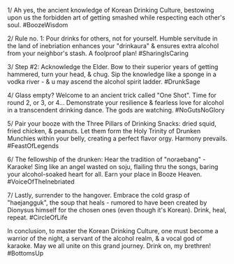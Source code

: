 1/ Ah yes, the ancient knowledge of Korean Drinking Culture, bestowing upon us the forbidden art of getting smashed while respecting each other's soul. #BoozeWisdom

2/ Rule no. 1: Pour drinks for others, not for yourself. Humble servitude in the land of inebriation enhances your "drinkaura" & ensures extra alcohol from your neighbor's stash. A foolproof plan! #SharingIsCaring

3/ Step #2: Acknowledge the Elder. Bow to their superior years of getting hammered, turn your head, & chug. Sip the knowledge like a sponge in a vodka river - & u may ascend the alcohol spirit ladder. #DrunkSage

4/ Glass empty? Welcome to an ancient trick called "One Shot". Time for round 2, or 3, or 4... Demonstrate your resilience & fearless love for alcohol in a transcendent drinking dance. The gods are watching. #NoGutsNoGlory

5/ Pair your booze with the Three Pillars of Drinking Snacks: dried squid, fried chicken, & peanuts. Let them form the Holy Trinity of Drunken Munchies within your belly, creating a perfect flavor orgy. Harmony prevails. #FeastOfLegends

6/ The fellowship of the drunken: Hear the tradition of "noraebang" - Karaoke! Sing like an angel wasted on soju, flailing thru the songs, baring your alcohol-soaked heart for all. Earn your place in Booze Heaven. #VoiceOfTheInebriated

7/ Lastly, surrender to the hangover. Embrace the cold grasp of "haejangguk", the soup that heals - rumored to have been created by Dionysus himself for the chosen ones (even though it's Korean). Drink, heal, repeat. #CircleOfLife

In conclusion, to master the Korean Drinking Culture, one must become a warrior of the night, a servant of the alcohol realm, & a vocal god of karaoke. May we all unite on this grand journey. Drink on, my brethren! #BottomsUp